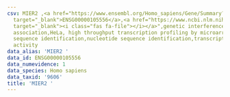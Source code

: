 ```yaml
---
csv: MIER2 ,<a href="https://www.ensembl.org/Homo_sapiens/Gene/Summary?db=core;g=ENSG00000105556"
  target="_blank">ENSG00000105556</a>,<a href="https://www.ncbi.nlm.nih.gov/pubmed/28369544"
  target="_blank"><i class="fas fa-file"></i></a>",genetic interference,functional
  association,HeLa, high throughput transcription profiling by microarray,nucleotide
  sequence identification,nucleotide sequence identification,transcriptional regulation,down-regulates
  activity
data_alias: 'MIER2 '
data_id: ENSG00000105556
data_numevidence: 1
data_species: Homo sapiens
data_taxid: '9606'
title: 'MIER2 '
---
```

